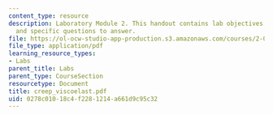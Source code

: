 ```yaml
---
content_type: resource
description: Laboratory Module 2. This handout contains lab objectives, notes, tasks,
  and specific questions to answer.
file: https://ol-ocw-studio-app-production.s3.amazonaws.com/courses/2-002-mechanics-and-materials-ii-spring-2004/0278c01018c4f2281214a661d9c95c32_creep_viscoelast.pdf
file_type: application/pdf
learning_resource_types:
- Labs
parent_title: Labs
parent_type: CourseSection
resourcetype: Document
title: creep_viscoelast.pdf
uid: 0278c010-18c4-f228-1214-a661d9c95c32
---
```

